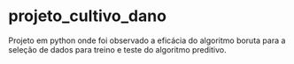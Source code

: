 # projeto_cultivo_dano

Projeto em python onde foi observado a eficácia do algoritmo boruta para a seleção de dados para treino e teste do algoritmo preditivo.
